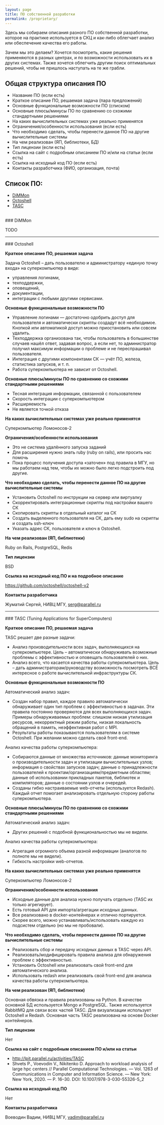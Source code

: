 ```yaml
---
layout: page
title: ПО собственной разработки
permalink: /proprietary/
---
```


Здесь мы собираем описания разного ПО собственной разработки, которое на практике используется в СКЦ и как-либо облегчает анализ или обеспечение качества его работы.

Зачем мы это делаем? Хочется посмотреть, какие решения применяются в разных центрах, и по возможности использовать их в других системах. Также хочется облегчить другим поиск оптимальных решений, чтобы не пришлось наступать на те же грабли.

## Общая структура описания ПО
- Название ПО (если есть)
- Краткое описание ПО, решаемая задача (пара предложений)
- Основные функциональные возможности ПО (списком)
- Основные плюсы/минусы ПО по сравнению со схожими стандартными решениями
- На каких вычислительных системах уже реально применятся
- Ограничения/особенности использования (если есть)
- Что необходимо сделать, чтобы перенести данное ПО на другие вычислительные системы
- На чем реализован (ЯП, библиотеки, БД)
- Тип лицензии (если есть)
- Ссылка на сайт с подробным описанием ПО и/или на статьи (если есть)
- Ссылка на исходный код ПО (если есть)
- Контакты разработчика (ФИО, организация, почта)


## Список ПО:
- <a href='#dimmon'>DiMMon</a>
- <a href='#octoshell'>Octoshell</a>
- <a href='#tasc'>TASC</a>

<br>
<a name='dimmon'></a>
### DiMMon

TODO

<hr><a name='octoshell'></a>
### Octoshell

__Краткое описание ПО, решаемая задача__

Задача Octoshell – дать пользователю и администратору «единую точку входа» на суперкомпьютер в виде:
- управления логинами,
- техподдержки,
- оповещений,
- документации,
- интеграции с любыми другими сервисами.

__Основные функциональные возможности ПО__

- Управление логинами — достаточно одобрить доступ для пользователя и автоматически скрипты создадут всё необходимое. Кнопкой или автоматикой доступ можно приостановить или совсем удалить.
- Техподдержка организована так, чтобы пользователь в большинстве случаев нашёл ответ, задавая вопрос, а если нет, то администратор получил максимум информации о проблеме и не переспрашивал пользователя.
- Интеграция с другими компонентами СК — учёт ПО, железа, статистика запусков, и т. п.
- Работа суперкомпьютера не зависит от Octoshell.

__Основные плюсы/минусы ПО по сравнению со схожими стандартными решениями__

- Тесная интеграция информации, связанной с пользователем
- Скорость интеграции с суперкомпьютером
- Расширяемость
- Не является точкой отказа

__На каких вычислительных системах уже реально применятся__

Суперкомпьютер Ломоносов-2

__Ограничения/особенности использования__

- Это не система удалённого запуска заданий
- Для расширения нужно знать ruby (ruby on rails), или просить нас помочь
- Пока процесс получения доступа «заточен» под правила в МГУ, но мы работаем над тем, чтобы их можно было легко подстроить под другие.

__Что необходимо сделать, чтобы перенести данное ПО на другие вычислительные системы__

- Установить Octoshell по инструкции на сервер или виртуалку
- Скорректировать интеграционные скрипты под настройки вашего СК
- Скопировать скрипты в отдельный каталог на СК
- Создать выделенного пользователя на СК, дать ему sudo на скрипты и создать ssh-ключ
- Указать адрес СК, пользователя и ключ в Ostoshell.

__На чем реализован (ЯП, библиотеки)__

Ruby on Rails, PostgreSQL, Redis

__Тип лицензии__

BSD

__Ссылка на исходный код ПО и на подробное описание__

https://github.com/octoshell/octoshell-v2

__Контакты разработчика__

Жуматий Сергей, НИВЦ МГУ, <a href='mailto:&#115;&#101;&#114;&#103;&#064;&#112;&#097;&#114;&#097;&#108;&#108;&#101;&#108;&#046;&#114;&#117;'>&#115;&#101;&#114;&#103;&#064;&#112;&#097;&#114;&#097;&#108;&#108;&#101;&#108;&#046;&#114;&#117;</a>


<hr><a name='tasc'></a>
### TASC (Tuning Applications for SuperComputers)

__Краткое описание ПО, решаемая задача__

TASC решает две разные задачи: 
- Анализ производительности всех задач, выполняющихся на суперкомпьютере. Цель – автоматически обнаруживать возможные проблемы с эффективностью и оповещать пользователей о них.
- Анализ всего, что касается качества работы суперкомпьютера. Цель – дать администраторам/руководству возможность посмотреть ВСЁ интересное о работе вычислительной инфраструктуры СК.

__Основные функциональные возможности ПО__

Автоматический анализ задач:
- Создан набор правил, каждое правило автоматически обнаруживает один тип проблем с эффективностью в задачах. Эти правила постоянно проверяются для всех выполняющихся задач. Примеры обнаруживаемых проблем: слишком низкая утилизация ресурсов, некорректный режим работы, низкая локальность обращений в память, неэффективная работ с MPI.
- Результаты работы показываются пользователям в системе Octoshell. При желании можно сделать свой front-end.

Анализ качества работы суперкомпьютера:
- Собираются данные от множества источников: данные мониторинга о производительности задач и утилизации вычислительных узлов; информация о свойствах запусков задач; данные о принадлежности пользователей к проектам/организациям/предметным областям; данные об использовании прикладных пакетов, библиотек и компиляторов; данные о состоянии узлов и очередей. 
- Созданы гибко настраиваемые web-отчеты (используется Redash). Каждый отчет помогает анализировать отдельную сторону работы суперкомпьютера.

__Основные плюсы/минусы ПО по сравнению со схожими стандартными решениями__

Автоматический анализ задач: 
- Других решений с подобной функциональностью мы не видели.

Анализ качества работы суперкомпьютера:
- Агрегация огромного объема разной информации (аналогов по полноте мы не видели).
- Гибкость настройки web-отчетов.

__На каких вычислительных системах уже реально применятся__

Суперкомпьютер Ломоносов-2

__Ограничения/особенности использования__

- Исходные данные для анализа нужно получать отдельно (TASC их только агрегирует).
- Есть готовый API для импорта/агрегации исходных данных.
- Все реализовано в docker-контейнерах и отлично портируется.
- Скорее всего, можно устанавливать/использовать каждую из подсистем отдельно (но мы не пробовали).

__Что необходимо сделать, чтобы перенести данное ПО на другие вычислительные системы__

- Реализовать сбор и передачу исходных данных в TASC через API.
- Реализовать/модифицировать правила анализа для обнаружения проблем с эффективностью.
- Установить Octoshell или реализовать свой front-end для автоматического анализа.
- Использовать redash или реализовать свой front-end для анализа качества работы суперкомпьютера.

__На чем реализован (ЯП, библиотеки)__

Основная обвязка и правила реализованы на Python. В качестве основной БД используется Mongo и PostgreSQL. Также используется RabbitMQ для связи всех частей TASC. Для визуализации использует Octoshell и Redash. Основная часть TASC реализована на основе Docker контейнеров.

__Тип лицензии__

Нет

__Ссылка на сайт с подробным описанием ПО и/или на статьи__
- http://lpit.parallel.ru/activities/TASC
- Shvets P., Voevodin V., Nikitenko D. Approach to workload analysis of large hpc centers // Parallel Computational Technologies. — Vol. 1263 of Communications in Computer and Information Science. — New York: New York, 2020. — P. 16–30. DOI: 10.1007/978-3-030-55326-5_2

__Ссылка на исходный код ПО__

Нет

__Контакты разработчика__

Воеводин Вадим, НИВЦ МГУ, <a href='mailto:&#118;&#097;&#100;&#105;&#109;&#064;&#112;&#097;&#114;&#097;&#108;&#108;&#101;&#108;&#046;&#114;&#117;'>&#118;&#097;&#100;&#105;&#109;&#064;&#112;&#097;&#114;&#097;&#108;&#108;&#101;&#108;&#046;&#114;&#117;</a>

